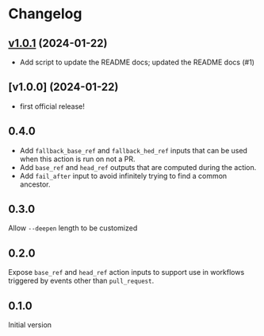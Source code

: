 # Changelog

## [v1.0.1] (2024-01-22)

- Add script to update the README docs; updated the README docs (#1)

## [v1.0.0] (2024-01-22)

- first official release!

[v1.0.1]: https://github.com/fulcrumgenomics/setup-latch/releases/tag/v1.0.0

## 0.4.0

* Add `fallback_base_ref` and `fallback_hed_ref` inputs that can be used when this action is run on not a PR.
* Add `base_ref` and `head_ref` outputs that are computed during the action.
* Add `fail_after` input to avoid infinitely trying to find a common ancestor.

## 0.3.0

Allow `--deepen` length to be customized

## 0.2.0

Expose `base_ref` and `head_ref` action inputs to support use in workflows
triggered by events other than `pull_request`.

## 0.1.0

Initial version
